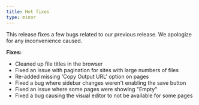 ```yaml
---
title: Hot fixes
type: minor
---
```


This release fixes a few bugs related to our previous release. We apologize for any inconvenience caused.

**Fixes:**

* Cleaned up file titles in the browser
* Fixed an issue with pagination for sites with large numbers of files
* Re-added missing 'Copy Output URL' option on pages
* Fixed a bug where sidebar changes weren't enabling the save button
* Fixed an issue where some pages were showing "Empty"
* Fixed a bug causing the visual editor to not be available for some pages